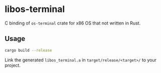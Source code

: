 # libos-terminal

C binding of `os-terminal` crate for x86 OS that not written in Rust.

## Usage

```bash
cargo build --release
```

Link the generated `libos_terminal.a` in `target/release/<target>/` to your project.
